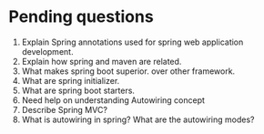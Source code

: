 # Pending questions

1. Explain Spring annotations used for spring web application development.
1. Explain how spring and maven are related.
1. What makes spring boot superior. over other framework.
1. What are spring initializer.
1. What are spring boot starters.
1. Need help on understanding Autowiring concept
1. Describe Spring MVC?
1. What is autowiring in spring? What are the autowiring modes?
